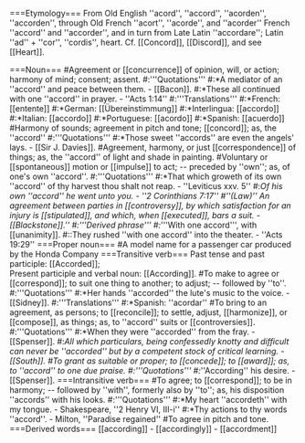 ===Etymology===
From Old English ''acord'', ''accord'', ''acorden'', ''accorden'', through Old French ''acort'', ''acorde'', and ''acorder'' French ''accord'' and ''accorder'', and in turn from Late Latin ''accordare''; Latin ''ad'' + ''cor'', ''cordis'', heart. Cf. [[Concord]], [[Discord]], and see [[Heart]].

===Noun===
#Agreement or [[concurrence]] of opinion, will, or action; harmony of mind; consent; assent.
#:'''Quotations'''
#:*A mediator of an ''accord'' and peace between them. - [[Bacon]].
#:*These all continued with one ''accord'' in prayer. - ''Acts 1:14'' 
#:'''Translations'''
#:*French: [[entente]]
#:*German: [[Übereinstimmung]]
#:*Interlingua: [[accordo]]
#:*Italian: [[accordo]]
#:*Portuguese: [[acordo]] 
#:*Spanish: [[acuerdo]]
#Harmony of sounds; agreement in pitch and tone; [[concord]]; as, the ''accord''
#:'''Quotations'''
#:*Those sweet ''accords'' are even the angels' lays. - [[Sir J. Davies]].
#Agreement, harmony, or just [[correspondence]] of things; as, the ''accord'' of light and shade in painting.
#Voluntary or [[spontaneous]] motion or [[impulse]] to act; -- preceded by ''own''; as, of one's own ''accord''.
#:'''Quotations'''
#:*That which groweth of its own ''accord'' of thy harvest thou shalt not reap. -  ''Leviticus xxv. 5''
#:*Of his own ''accord'' he went unto you. - ''2 Corinthians 7:17''
#''(Law)'' An agreement between parties in [[controversy]], by which satisfaction for an injury is [[stipulated]], and which, when [[executed]], bars a suit. - [[Blackstone]].''
#:'''Derived phrase'''
#:*'''With one accord''', with [[unanimity]].
#::They rushed ''with one accord'' into the theater. - ''Acts 19:29''
===Proper noun===
#A model name for a passenger car produced by the Honda Company
===Transitive verb=== 
Past tense and past participle: [[Accorded]];<br>
Present participle and verbal noun: [[According]]. 
#To make to agree or [[correspond]]; to suit one thing to another; to adjust; -- followed by ''to''.
#:'''Quotations'''
#:*Her hands ''accorded'' the lute's music to the voice. - [[Sidney]].
#:'''Translations'''
#:*Spanish: ''acordar''
#To bring to an agreement, as persons; to [[reconcile]]; to settle, adjust, [[harmonize]], or [[compose]], as things; as, to ''accord'' suits or [[controversies]].
#:'''Quotations'''
#:*When they were ''accorded'' from the fray. - [[Spenser]].
#:*All which particulars, being confessedly knotty and difficult can never be ''accorded'' but by a competent stock of critical learning. - [[South]].
#To grant as suitable or proper; to [[concede]]; to [[award]]; as, to ''accord'' to one due praise.
#:'''Quotations'''
#:*''According'' his desire. - [[Spenser]].
===Intransitive verb===
#To agree; to [[correspond]]; to be in harmony; -- followed by ''with'', formerly also by ''to''; as, his disposition ''accords'' with his looks.
#:'''Quotations'''
#:*My heart ''accordeth'' with my tongue. - Shakespeare, ''2 Henry VI, III-i''
#:*Thy actions to thy words ''accord''. - Milton, ''Paradise regained''
#To agree in pitch and tone.
===Derived words===
[[according]] - [[accordingly]] - [[accordment]]